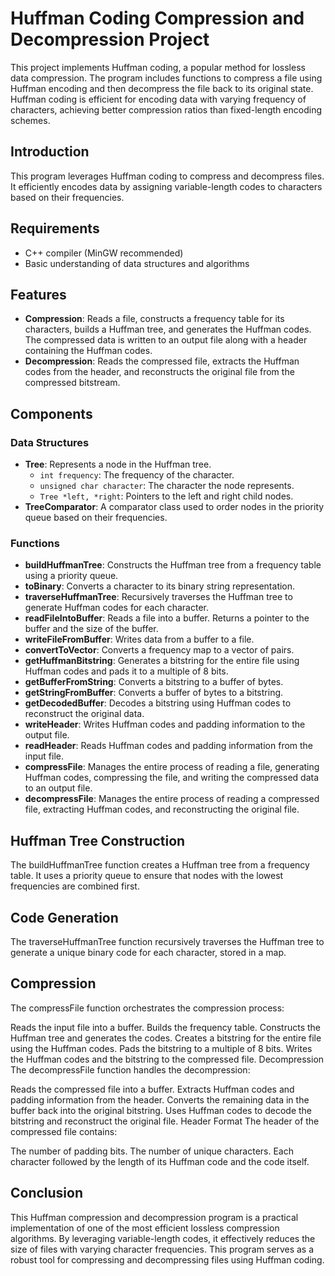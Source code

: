 # Huffman Coding Compression and Decompression Project

This project implements Huffman coding, a popular method for lossless data compression. The program includes functions to compress a file using Huffman encoding and then decompress the file back to its original state. Huffman coding is efficient for encoding data with varying frequency of characters, achieving better compression ratios than fixed-length encoding schemes.

## Introduction
This program leverages Huffman coding to compress and decompress files. It efficiently encodes data by assigning variable-length codes to characters based on their frequencies.

## Requirements
- C++ compiler (MinGW recommended)
- Basic understanding of data structures and algorithms

## Features
- **Compression**: Reads a file, constructs a frequency table for its characters, builds a Huffman tree, and generates the Huffman codes. The compressed data is written to an output file along with a header containing the Huffman codes.
- **Decompression**: Reads the compressed file, extracts the Huffman codes from the header, and reconstructs the original file from the compressed bitstream.

## Components
### Data Structures
- **Tree**: Represents a node in the Huffman tree.
  - `int frequency`: The frequency of the character.
  - `unsigned char character`: The character the node represents.
  - `Tree *left, *right`: Pointers to the left and right child nodes.
- **TreeComparator**: A comparator class used to order nodes in the priority queue based on their frequencies.

### Functions
- **buildHuffmanTree**: Constructs the Huffman tree from a frequency table using a priority queue.
- **toBinary**: Converts a character to its binary string representation.
- **traverseHuffmanTree**: Recursively traverses the Huffman tree to generate Huffman codes for each character.
- **readFileIntoBuffer**: Reads a file into a buffer. Returns a pointer to the buffer and the size of the buffer.
- **writeFileFromBuffer**: Writes data from a buffer to a file.
- **convertToVector**: Converts a frequency map to a vector of pairs.
- **getHuffmanBitstring**: Generates a bitstring for the entire file using Huffman codes and pads it to a multiple of 8 bits.
- **getBufferFromString**: Converts a bitstring to a buffer of bytes.
- **getStringFromBuffer**: Converts a buffer of bytes to a bitstring.
- **getDecodedBuffer**: Decodes a bitstring using Huffman codes to reconstruct the original data.
- **writeHeader**: Writes Huffman codes and padding information to the output file.
- **readHeader**: Reads Huffman codes and padding information from the input file.
- **compressFile**: Manages the entire process of reading a file, generating Huffman codes, compressing the file, and writing the compressed data to an output file.
- **decompressFile**: Manages the entire process of reading a compressed file, extracting Huffman codes, and reconstructing the original file.

## Huffman Tree Construction
The buildHuffmanTree function creates a Huffman tree from a frequency table. It uses a priority queue to ensure that nodes with the lowest frequencies are combined first.

## Code Generation
The traverseHuffmanTree function recursively traverses the Huffman tree to generate a unique binary code for each character, stored in a map.

## Compression
The compressFile function orchestrates the compression process:

Reads the input file into a buffer.
Builds the frequency table.
Constructs the Huffman tree and generates the codes.
Creates a bitstring for the entire file using the Huffman codes.
Pads the bitstring to a multiple of 8 bits.
Writes the Huffman codes and the bitstring to the compressed file.
Decompression
The decompressFile function handles the decompression:

Reads the compressed file into a buffer.
Extracts Huffman codes and padding information from the header.
Converts the remaining data in the buffer back into the original bitstring.
Uses Huffman codes to decode the bitstring and reconstruct the original file.
Header Format
The header of the compressed file contains:

The number of padding bits.
The number of unique characters.
Each character followed by the length of its Huffman code and the code itself.

## Conclusion
This Huffman compression and decompression program is a practical implementation of one of the most efficient lossless compression algorithms. By leveraging variable-length codes, it effectively reduces the size of files with varying character frequencies. This program serves as a robust tool for compressing and decompressing files using Huffman coding.